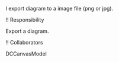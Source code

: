 I export diagram to a image file (png or jpg).

!! Responsibility

Export a diagram.

!! Collaborators

DCCanvasModel